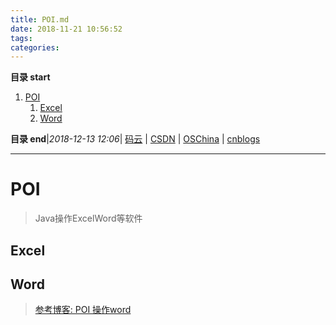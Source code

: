 ```yaml
---
title: POI.md
date: 2018-11-21 10:56:52
tags: 
categories: 
---
```


**目录 start**
 
1. [POI](#poi)
    1. [Excel](#excel)
    1. [Word](#word)

**目录 end**|_2018-12-13 12:06_| [码云](https://gitee.com/gin9) | [CSDN](http://blog.csdn.net/kcp606) | [OSChina](https://my.oschina.net/kcp1104) | [cnblogs](http://www.cnblogs.com/kuangcp)
****************************************

# POI
> Java操作ExcelWord等软件 

## Excel


## Word
> [参考博客: POI 操作word](http://blog.csdn.net/j_a_d_e/article/details/53945288)


